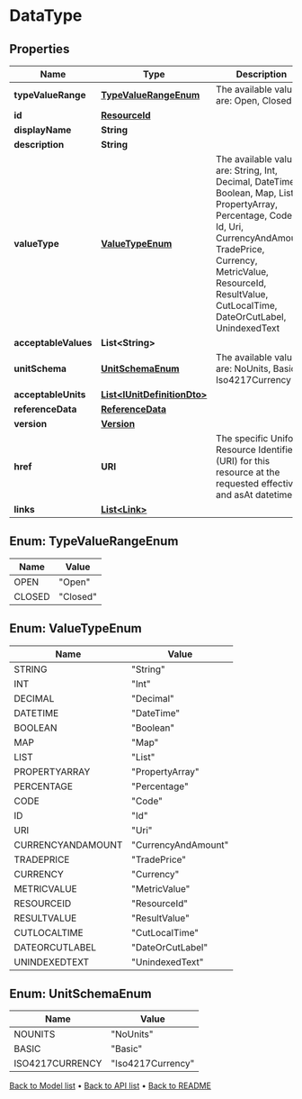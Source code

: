 

# DataType


## Properties

| Name | Type | Description | Notes |
|------------ | ------------- | ------------- | -------------|
|**typeValueRange** | [**TypeValueRangeEnum**](#TypeValueRangeEnum) | The available values are: Open, Closed |  |
|**id** | [**ResourceId**](ResourceId.md) |  |  |
|**displayName** | **String** |  |  |
|**description** | **String** |  |  |
|**valueType** | [**ValueTypeEnum**](#ValueTypeEnum) | The available values are: String, Int, Decimal, DateTime, Boolean, Map, List, PropertyArray, Percentage, Code, Id, Uri, CurrencyAndAmount, TradePrice, Currency, MetricValue, ResourceId, ResultValue, CutLocalTime, DateOrCutLabel, UnindexedText |  |
|**acceptableValues** | **List&lt;String&gt;** |  |  [optional] |
|**unitSchema** | [**UnitSchemaEnum**](#UnitSchemaEnum) | The available values are: NoUnits, Basic, Iso4217Currency |  [optional] |
|**acceptableUnits** | [**List&lt;IUnitDefinitionDto&gt;**](IUnitDefinitionDto.md) |  |  [optional] |
|**referenceData** | [**ReferenceData**](ReferenceData.md) |  |  [optional] |
|**version** | [**Version**](Version.md) |  |  [optional] |
|**href** | **URI** | The specific Uniform Resource Identifier (URI) for this resource at the requested effective and asAt datetime. |  [optional] |
|**links** | [**List&lt;Link&gt;**](Link.md) |  |  [optional] |



## Enum: TypeValueRangeEnum

| Name | Value |
|---- | -----|
| OPEN | &quot;Open&quot; |
| CLOSED | &quot;Closed&quot; |



## Enum: ValueTypeEnum

| Name | Value |
|---- | -----|
| STRING | &quot;String&quot; |
| INT | &quot;Int&quot; |
| DECIMAL | &quot;Decimal&quot; |
| DATETIME | &quot;DateTime&quot; |
| BOOLEAN | &quot;Boolean&quot; |
| MAP | &quot;Map&quot; |
| LIST | &quot;List&quot; |
| PROPERTYARRAY | &quot;PropertyArray&quot; |
| PERCENTAGE | &quot;Percentage&quot; |
| CODE | &quot;Code&quot; |
| ID | &quot;Id&quot; |
| URI | &quot;Uri&quot; |
| CURRENCYANDAMOUNT | &quot;CurrencyAndAmount&quot; |
| TRADEPRICE | &quot;TradePrice&quot; |
| CURRENCY | &quot;Currency&quot; |
| METRICVALUE | &quot;MetricValue&quot; |
| RESOURCEID | &quot;ResourceId&quot; |
| RESULTVALUE | &quot;ResultValue&quot; |
| CUTLOCALTIME | &quot;CutLocalTime&quot; |
| DATEORCUTLABEL | &quot;DateOrCutLabel&quot; |
| UNINDEXEDTEXT | &quot;UnindexedText&quot; |



## Enum: UnitSchemaEnum

| Name | Value |
|---- | -----|
| NOUNITS | &quot;NoUnits&quot; |
| BASIC | &quot;Basic&quot; |
| ISO4217CURRENCY | &quot;Iso4217Currency&quot; |



[Back to Model list](../README.md#documentation-for-models) &#8226; [Back to API list](../README.md#documentation-for-api-endpoints) &#8226; [Back to README](../README.md)


